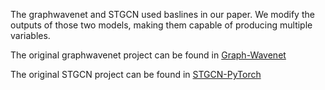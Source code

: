 
The graphwavenet and STGCN used baslines in our paper. We modify the outputs of those two models, making them capable of producing multiple variables.

The original graphwavenet project can be found in [Graph-Wavenet](https://github.com/nnzhan/Graph-WaveNet)

The original STGCN project can be found in [STGCN-PyTorch](https://github.com/FelixOpolka/STGCN-PyTorch)
